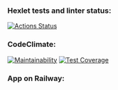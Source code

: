 ### Hexlet tests and linter status:
[![Actions Status](https://github.com/ellonka/java-project-73/workflows/hexlet-check/badge.svg)](https://github.com/ellonka/java-project-73/actions)

### CodeClimate:
[![Maintainability](https://api.codeclimate.com/v1/badges/d0f20bcb60401cbaae8a/maintainability)](https://codeclimate.com/github/ellonka/java-project-73/maintainability)
[![Test Coverage](https://api.codeclimate.com/v1/badges/d0f20bcb60401cbaae8a/test_coverage)](https://codeclimate.com/github/ellonka/java-project-73/test_coverage)

### App on Railway: